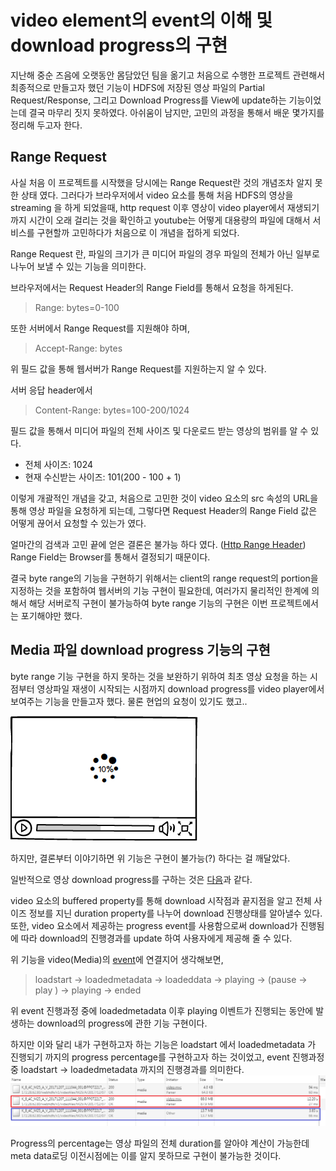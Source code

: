 # video element의 event의 이해 및 download progress의 구현

지난해 중순 즈음에 오랫동안 몸담았던 팀을 옮기고 처음으로 수행한 프로젝트 관련해서 최종적으로 만들고자 했던 기능이 HDFS에 저장된 영상 파일의 Partial Request/Response, 그리고 Download Progress를 View에 update하는 기능이었는데 결국 마무리 짓지 못하였다. 
아쉬움이 남지만, 고민의 과정을 통해서 배운 몇가지를 정리해 두고자 한다. 

## Range Request

사실 처음 이 프로젝트를 시작했을 당시에는 Range Request란 것의 개념조차 알지 못한 상태 였다. 그러다가 브라우저에서 video 요소를 통해 처음 HDFS의 영상을 streaming 을 하게 되었을때, http request 이후 영상이 video player에서 재생되기까지 시간이 오래 걸리는 것을 확인하고 youtube는 어떻게 대용량의 파일에 대해서 서비스를 구현할까 고민하다가 처음으로 이 개념을 접하게 되었다. 

Range Request 란,
파일의 크기가 큰 미디어 파일의 경우 파일의 전체가 아닌 일부로 나누어 보낼 수 있는 기능을 의미한다. 

브라우저에서는 Request Header의 Range Field를 통해서 요청을 하게된다. 

> Range: bytes=0-100

또한 서버에서 Range Request를 지원해야 하며,

> Accept-Range: bytes

위 필드 값을 통해 웹서버가 Range Request를 지원하는지 알 수 있다. 

서버 응답 header에서 

> Content-Range: bytes=100-200/1024

필드 값을 통해서 미디어 파일의 전체 사이즈 및 다운로드 받는 영상의 범위를 알 수 있다. 
 - 전체 사이즈: 1024
 - 현재 수신받는 사이즈: 101(200 - 100 + 1)

이렇게 개괄적인 개념을 갖고, 
처음으로 고민한 것이 video 요소의 src 속성의 URL을 통해 영상 파일을 요청하게 되는데, 그렇다면 Request Header의 Range Field 값은 어떻게 끊어서 요청할 수 있는가 였다. 

얼마간의 검색과 고민 끝에 얻은 결론은 불가능 하다 였다. ([Http Range Header](https://stackoverflow.com/questions/3303029/http-range-header))
Range Field는 Browser를 통해서 결정되기 때문이다.

결국 byte range의 기능을 구현하기 위해서는 client의 range request의 portion을 지정하는 것을 포함하여 웹서버의 기능 구현이 필요한데, 여러가지 물리적인 한계에 의해서 해당 서버로직 구현이 불가능하여 byte range 기능의 구현은 이번 프로젝트에서는 포기해야만 했다. 

## Media 파일 download progress 기능의 구현

byte range 기능 구현을 하지 못하는 것을 보완하기 위하여 최초 영상 요청을 하는 시점부터 영상파일 재생이 시작되는 시점까지 download progress를 video player에서 보여주는 기능을 만들고자 했다. 물론 현업의 요청이 있기도 했고.. 

![](../assets/image/2018/1/9/video-download-progress.png)

하지만, 결론부터 이야기하면 위 기능은 구현이 불가능(?) 하다는 걸 깨달았다. 

일반적으로 영상 download progress를 구하는 것은 [다음](https://stackoverflow.com/questions/5029519/html5-video-percentage-loaded)과 같다.

video 요소의 buffered property를 통해 download 시작점과 끝지점을 알고 전체 사이즈 정보를 지닌 duration property를 나누어 download 진행상태를 알아낼수 있다. 
또한, video 요소에서 제공하는 progress event를 사용함으로써 download가 진행됨에 따라 download의 진행경과를 update 하여 사용자에게 제공해 줄 수 있다. 

위 기능을 video(Media)의 [event](https://developer.mozilla.org/en-US/docs/Web/Guide/Events/Media_events)에 연결지어 생각해보면, 

> loadstart -> loadedmetadata -> loadeddata -> playing -> (pause -> play ) -> playing -> ended

위 event 진행과정 중에 loadedmetadata 이후 playing 이벤트가 진행되는 동안에 발생하는 download의 progress에 관한 기능 구현이다. 

하지만 이와 달리 내가 구현하고자 하는 기능은 loadstart 에서 loadedmetadata 가 진행되기 까지의 progress percentage를 구현하고자 하는 것이었고, event 진행과정 중 loadstart -> loadedmetadata 까지의 진행경과를 의미한다. 
![](../assets/image/2018/1/9/chrome_network.png)

Progress의 percentage는 영상 파일의 전체 duration를 알아야 계산이 가능한데 meta data로딩 이전시점에는 이를 알지 못하므로 구현이 불가능한 것이다. 




